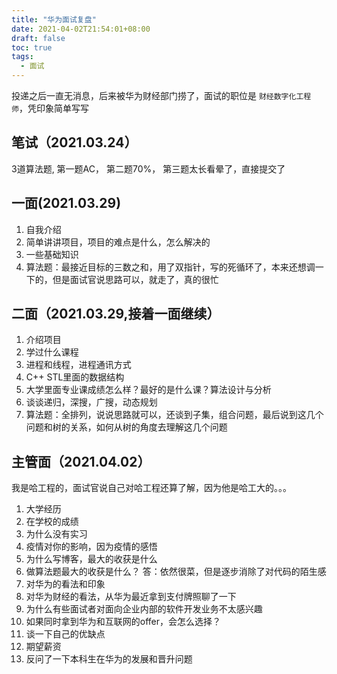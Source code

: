 ```yaml
---
title: "华为面试复盘"
date: 2021-04-02T21:54:01+08:00
draft: false
toc: true
tags:
  - 面试
---
```


投递之后一直无消息，后来被华为财经部门捞了，面试的职位是 `财经数字化工程师`，凭印象简单写写

## 笔试（2021.03.24）
3道算法题, 第一题AC， 第二题70%， 第三题太长看晕了，直接提交了

## 一面(2021.03.29)
1. 自我介绍
2. 简单讲讲项目，项目的难点是什么，怎么解决的
3. 一些基础知识
4. 算法题：最接近目标的三数之和，用了双指针，写的死循环了，本来还想调一下的，但是面试官说思路可以，就走了，真的很忙

## 二面（2021.03.29,接着一面继续）
1. 介绍项目
2. 学过什么课程
3. 进程和线程，进程通讯方式
4. C++ STL里面的数据结构
5. 大学里面专业课成绩怎么样？最好的是什么课？算法设计与分析
6. 谈谈递归，深搜，广搜，动态规划
7. 算法题：全排列，说说思路就可以，还谈到子集，组合问题，最后说到这几个问题和树的关系，如何从树的角度去理解这几个问题

## 主管面（2021.04.02）
我是哈工程的，面试官说自己对哈工程还算了解，因为他是哈工大的。。。
1. 大学经历
2. 在学校的成绩
2. 为什么没有实习
3. 疫情对你的影响，因为疫情的感悟
4. 为什么写博客，最大的收获是什么
5. 做算法题最大的收获是什么？ 答：依然很菜，但是逐步消除了对代码的陌生感
6. 对华为的看法和印象
7. 对华为财经的看法，从华为最近拿到支付牌照聊了一下
8. 为什么有些面试者对面向企业内部的软件开发业务不太感兴趣
9. 如果同时拿到华为和互联网的offer，会怎么选择？
10. 谈一下自己的优缺点
10. 期望薪资
11. 反问了一下本科生在华为的发展和晋升问题

